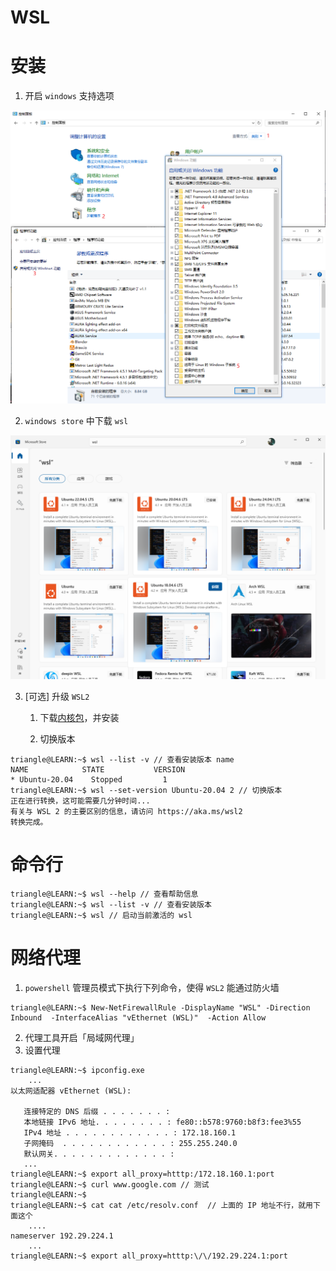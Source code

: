 # WSL

# 安装

1. 开启 `windows` 支持选项

![alt](../../image/tools/wsl_preprocess.png)

2.  `windows store` 中下载 `wsl`

![alt](../../image/tools/wsl_store.png)

3. [可选] 升级 `WSL2` 
    1. 下载[内核包](https://wslstorestorage.blob.core.windows.net/wslblob/wsl_update_x64.msi)，并安装

    2. 切换版本

```term
triangle@LEARN:~$ wsl --list -v // 查看安装版本 name
NAME            STATE           VERSION
* Ubuntu-20.04    Stopped         1
triangle@LEARN:~$ wsl --set-version Ubuntu-20.04 2 // 切换版本
正在进行转换，这可能需要几分钟时间...
有关与 WSL 2 的主要区别的信息，请访问 https://aka.ms/wsl2
转换完成。
```

# 命令行

```term
triangle@LEARN:~$ wsl --help // 查看帮助信息
triangle@LEARN:~$ wsl --list -v // 查看安装版本
triangle@LEARN:~$ wsl // 启动当前激活的 wsl 
```


# 网络代理

1. `powershell` 管理员模式下执行下列命令，使得 `WSL2` 能通过防火墙

```term
triangle@LEARN:~$ New-NetFirewallRule -DisplayName "WSL" -Direction Inbound  -InterfaceAlias "vEthernet (WSL)"  -Action Allow
```

2. 代理工具开启「局域网代理」
3. 设置代理

```term
triangle@LEARN:~$ ipconfig.exe
    ...
以太网适配器 vEthernet (WSL):

   连接特定的 DNS 后缀 . . . . . . . :
   本地链接 IPv6 地址. . . . . . . . : fe80::b578:9760:b8f3:fee3%55
   IPv4 地址 . . . . . . . . . . . . : 172.18.160.1
   子网掩码  . . . . . . . . . . . . : 255.255.240.0
   默认网关. . . . . . . . . . . . . :
   ...
triangle@LEARN:~$ export all_proxy=htttp:/172.18.160.1:port
triangle@LEARN:~$ curl www.google.com // 测试
triangle@LEARN:~$ 
triangle@LEARN:~$ cat cat /etc/resolv.conf  // 上面的 IP 地址不行，就用下面这个
    ....
nameserver 192.29.224.1
    ...
triangle@LEARN:~$ export all_proxy=htttp:\/\/192.29.224.1:port
```


